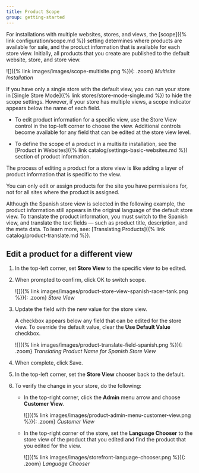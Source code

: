 ```yaml
---
title: Product Scope
group: getting-started
---
```


For installations with multiple websites, stores, and views, the [scope]({% link configuration/scope.md %}) setting determines where products are available for sale, and the product information that is available for each store view. Initially, all products that you create are published to the default website, store, and store view.

![]({% link images/images/scope-multisite.png %}){: .zoom}
_Multisite Installation_

If you have only a single store with the default view, you can run your store in [Single Store Mode]({% link stores/store-mode-single.md %}) to hide the scope settings. However, if your store has multiple views, a scope indicator appears below the name of each field.

- To edit product information for a specific view, use the Store View control in the top-left corner to choose the view. Additional controls become available for any field that can be edited at the store view level.

- To define the scope of a product in a multisite installation, see the [Product in Websites]({% link catalog/settings-basic-websites.md %}) section of product information.

The process of editing a product for a store view is like adding a layer of product information that is specific to the view.

You can only edit or assign products for the site you have permissions for, not for all sites where the product is assigned.

Although the Spanish store view is selected in the following example, the product information still appears in the original language of the default store view. To translate the product information, you must switch to the Spanish view, and translate the text fields — such as product title, description, and the meta data. To learn more, see: [Translating Products]({% link catalog/product-translate.md %}).

## Edit a product for a different view

1. In the top-left corner, set **Store View** to the specific view to be edited.

1. When prompted to confirm, click <span class="btn">OK</span> to switch scope.

    ![]({% link images/images/product-store-view-spanish-racer-tank.png %}){: .zoom}
    _Store View_

1. Update the field with the new value for the store view.

    A checkbox appears below any field that can be edited for the store view. To override the default value, clear the **Use Default Value** checkbox.

    ![]({% link images/images/product-translate-field-spanish.png %}){: .zoom}
    _Translating Product Name for Spanish Store View_

1. When complete, click <span class="btn">Save</span>.

1. In the top-left corner, set the **Store View** chooser back to the default.

1. To verify the change in your store, do the following:

    - In the top-right corner, click the **Admin** menu arrow and choose **Customer View**.

        ![]({% link images/images/product-admin-menu-customer-view.png %}){: .zoom}
        _Customer View_

    - In the top-right corner of the store, set the **Language Chooser** to the store view of the product that you edited and find the product that you edited for the view.

        ![]({% link images/images/storefront-language-chooser.png %}){: .zoom}
        _Language Chooser_
